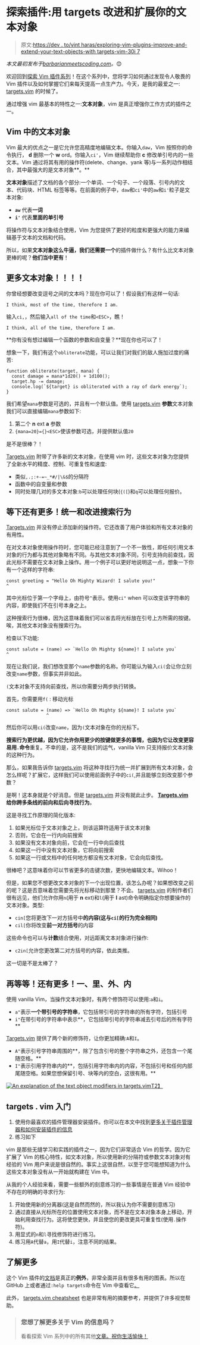 # 探索插件:用 targets 改进和扩展你的文本对象

> 原文:[https://dev . to/vint haras/exploring-vim-plugins-improve-and-extend-your-text-objects-with targets-vim-30i 7](https://dev.to/vintharas/exploring-vim-plugins-improve-and-extend-your-text-objects-with-targets-vim-30i7)

*本文最初发布于[barbarianmeetscoding.com](https://www.barbarianmeetscoding.com/blog/2019/08/11/exploring-vim-plugins-improve-and-extend-your-text-objects-with-targets-vim)。*😊

欢迎回到[探索 Vim 插件系列](https://www.barbarianmeetscoding.com/blog/categories/exploring-vim-plugins)！在这个系列中，您将学习如何通过发现令人敬畏的 Vim 插件以及如何掌握它们来每天提高一点生产力。今天，是我的最爱之一: [targets.vim](https://github.com/wellle/targets.vim) 的时候了。

通过增强 vim 最基本的特性之一:**文本对象**，vim 是真正增强你工作方式的插件之一。

## Vim 中的文本对象

Vim 最大的优点之一是它允许您高精度地编辑文本。你输入`daw`，Vim 按照你的命令执行， **d** 删除一个 **w** ord。你输入`ci'`，Vim 继续帮助你 **c** 修改单引号内的一些文本。Vim 通过将其有用的操作符(delete、change、yank 等)与一系列动作相结合，其中最强大的是文本对象**。**

**文本对象**描述了文档的各个部分:一个单词、一个句子、一个段落、引号内的文本、代码块、HTML 标签等等。在前面的例子中，`daw`和`ci'`中的`aw`和`i'`粒子是文本对象:

*   **`aw`** 代表**一词**
*   **`i'`** 代表**里面的单引号**

将操作符与文本对象结合使用，Vim 为您提供了更好的粒度和更强大的能力来编辑基于文本的文档和代码。

所以，如果**文本对象这么牛逼，我们还需要一个**的插件做什么？有什么比文本对象更棒的呢？**他们当中更有**！

## [](#more-text-objects)更多文本对象！！！！

你曾经想要改变逗号之间的文本吗？现在你可以了！假设我们有这样一句话:

```
I think, most of the time, therefore I am. 
```

输入`ci,`，然后输入`all of the time`和`<ESC>`，瞧！

```
I think, all of the time, therefore I am. 
```

**你有没有想过编辑一个函数的参数和自变量？**现在你也可以了！

想象一下，我们有这个`obliterate`功能，可以让我们对我们的敌人施加过度的痛苦:

```
function obliterate(target, mana) {
  const damage = mana*1d20() + 1d100();
  target.hp -= damage;
  console.log(`${target} is obliterated with a ray of dark energy`);
} 
```

我们希望`mana`参数是可选的，并且有一个默认值。使用 [targets.vim](https://github.com/wellle/targets.vim) **参数**文本对象我们可以直接编辑`mana`参数如下:

1.  第二个 **n** ext **a** 参数
2.  `{mana=20}={}<ESC>`使该参数可选，并提供默认值`20`

是不是很棒？！

[Targets.vim](https://github.com/wellle/targets.vim) 附带了许多新的文本对象，在使用 vim 时，这些文本对象为您提供了全新水平的精度、控制、可重复性和速度:

*   类似`,.;:+-=~_*#/|\&$`的分隔符
*   函数中的自变量和参数
*   同时处理几对的多文本对象:`b`可以处理任何块(`{([`)和`q`可以处理任何报价。

## [](#wait-theres-more-unifying-and-improving-seeking-behavior)等下还有更多！统一和改进搜索行为

[Targets.vim](https://github.com/wellle/targets.vim) 并没有停止添加新的操作符。它还改善了用户体验和所有文本对象的有用性。

在对文本对象使用操作符时，您可能已经注意到了一个不一致性，即任何引用文本对象的行为都与其他对象略有不同。与其他文本对象不同，引号支持向前查找，因此光标不需要在文本对象上操作。用一个例子可以更好地说明这一点，想象一下你有一个这样的字符串:

```
const greeting = "Hello Oh Mighty Wizard! I salute you!"
^ 
```

其中光标位于第一个字母上，由符号`^`表示。使用`ci"` when 可以改变该字符串的内容，即使我们不在引号本身之上。

这种搜索行为很棒，因为这意味着我们可以省去将光标放在引号上方所需的按键。唉，其他文本对象没有搜索行为。

检查以下功能:

```
const salute = (name) => `Hello Oh Mighty ${name}! I salute you`
^ 
```

现在让我们说，我们想改变那个`name`参数的名称。你可能认为输入`ci(`会让你立刻改变`name`参数，但事实并非如此。

`(`文本对象不支持向前查找，所以你需要分两步执行转换。

首先，你需要用`f(` :
移动光标

```
const salute = (name) => `Hello Oh Mighty ${name}! I salute you`
               ^ 
```

然后你可以用`ci(`改变`name`，因为`(`文本对象在你的光标下。

**搜索行为更优越，因为它允许你用更少的按键做更多的事情，也因为它让改变更容易用`.`命令**重复。不幸的是，这不是我们的运气，vanilla Vim 只支持报价文本对象的这种行为。

那么，如果我告诉你 [targets.vim](https://github.com/wellle/targets.vim) 将这种寻找行为统一并扩展到所有文本对象，会怎么样呢？扩展它，这样我们可以使用前面例子中的`ci(`,并且能够立刻改变那个参数？

是啊！这本身就是个好消息。但是 [targets.vim](https://github.com/wellle/targets.vim) 并没有就此止步。 **[Targets.vim](https://github.com/wellle/targets.vim) 给你跨多条线的前向和后向寻找行为**。

这是寻找工作原理的简化版本:

1.  如果光标位于文本对象之上，则该运算符适用于该文本对象
2.  否则，它会在一行内向前搜索
3.  如果没有文本对象向前，它会在一行中向后查找
4.  如果这一行中没有文本对象，它将向前搜索
5.  如果这一行或文档中的任何地方都没有文本对象，它会向后查找。

很棒吧？这意味着你可以节省更多的击键次数，更快地编辑文本。Wihoo！

但是，如果您不想更改文本对象的下一个出现位置，该怎么办呢？如果想改变之前的呢？这是否意味着您需要先将光标移动到那里？不会。 [targets.vim](https://github.com/wellle/targets.vim) 的制作者们很有远见，他们允许你用`n`(用于 **n** ext)和`l`(用于 **l** ast)命令明确指定你想要操作的文本对象。类型:

*   `cin[`您将更改下一对方括号中**的内容(这与`ci[`的行为完全相同)**
*   `cil[`你将改变**前一对方括号**的内容

这些命令也可以与**计数**结合使用，对远距离文本对象进行操作:

*   `c2in[`允许您更改第二对方括号的内容，依此类推。

这一切是不是太棒了？

## [](#wait-again-theres-even-more-a-in-around-and-inside)再等等！还有更多！一、里、外、内

使用 vanilla Vim，当操作文本对象时，有两个修饰符可以使用:`a`和`i`。

*   `a"`表示**一个带引号的字符串**，它包括带引号的字符串的所有字符，包括引号
*   `i"`在带引号的字符串中表示**，它包括带引号的字符串减去引号后的所有字符**

[Targets.vim](https://github.com/wellle/targets.vim) 提供了两个新的修饰符，让你更加精确:`A`和`I`。

*   `A"`表示引号字符串周围的**，除了包含引号的整个字符串之外，还包含一个尾随空格。**
*   `I"`表示引用字符串内的**，包括引用字符串内的内容，不包括引号和任何内部尾随空格。如果您想保留引号、块等内的空白，这很有用。**

[![An explanation of the text object modifiers in targets.vim](../Images/64356be6fbf8a2efece7488f394b67a6.png "An explanation of the text object modifiers in targets.vim")T2】](https://res.cloudinary.com/practicaldev/image/fetch/s--459rYhZY--/c_limit%2Cf_auto%2Cfl_progressive%2Cq_auto%2Cw_880/https://www.barbarianmeetscoding.com/images/targets-vim-modifiers.jpg)

## targets . vim 入门

1.  使用你最喜欢的插件管理器安装插件。你可以在本文中找到[更多关于插件管理器和如何安装插件的信息](https://www.barbarianmeetscoding.com/blog/2019/05/31/exploring-vim-plugins-a-methodology-to-become-1-percent-better-every-week)
2.  练习如下

vim 是那些无缝学习和实践的插件之一，因为它们非常适合 Vim 的哲学。因为它扩展了 Vim 的核心特性，如文本对象，所以使用新的分隔符或参数文本对象对有经验的 Vim 用户来说是很自然的。事实上这很自然，以至于您可能想知道为什么这些文本对象没有从一开始就构建在 Vim 中。

从我的个人经验来看，需要一些额外的刻意练习的一些事情是在普通 Vim 经验中不存在的明确的寻求行为:

1.  开始使用新的分离器(这是自然而然的，所以我认为你不需要刻意练习)
2.  通过直接从光标所在的位置使用文本对象，而不是在文本对象本身上移动，开始利用查找行为。这将使您更快，并且使您的更改更具可重复性(使用`.`操作符)。
3.  用显式的`n`和`l`寻找修饰符进行练习。
4.  练习用`A`代替`a`，用`I`代替`i`，注意不同的结果。

## [](#find-out-more)了解更多

这个 Vim 插件的[文档](https://github.com/wellle/targets.vim)是真正的**例外**，非常全面并且有很多有用的图表。所以在 GitHub 上或者通过`:help targets`命令在 Vim 中查看它[。](https://github.com/wellle/targets.vim)

此外， [targets.vim cheatsheet](https://github.com/wellle/targets.vim/blob/master/cheatsheet.md) 也是非常有用的摘要参考，并提供了许多视觉帮助。

> ### [](#would-you-like-to-learn-more-about-vim)您想了解更多关于 Vim 的信息吗？
> 
> 看看探索 Vim 系列中的所有其他[文章。祝你生活愉快！](https://www.barbarianmeetscoding.com/blog/categories/exploring-vim)